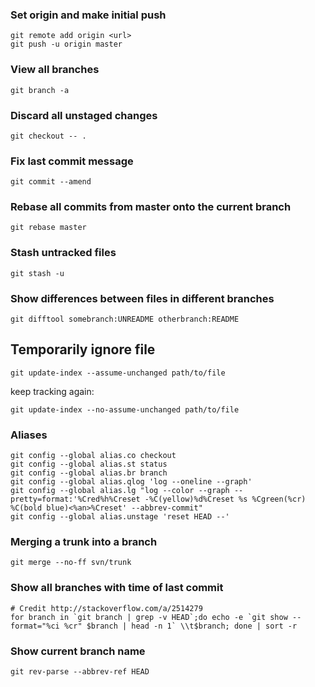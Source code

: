 ### Set origin and make initial push ###
    git remote add origin <url>
    git push -u origin master

### View all branches ###
    git branch -a

### Discard all unstaged changes ###
    git checkout -- .

### Fix last commit message ###
    git commit --amend

### Rebase all commits from master onto the current branch ###
    git rebase master

### Stash untracked files ###
    git stash -u

### Show differences between files in different branches ###
    git difftool somebranch:UNREADME otherbranch:README

## Temporarily ignore file ##
    git update-index --assume-unchanged path/to/file

keep tracking again:

    git update-index --no-assume-unchanged path/to/file

### Aliases ###
    git config --global alias.co checkout
    git config --global alias.st status
    git config --global alias.br branch
    git config --global alias.qlog 'log --oneline --graph'
    git config --global alias.lg "log --color --graph --pretty=format:'%Cred%h%Creset -%C(yellow)%d%Creset %s %Cgreen(%cr) %C(bold blue)<%an>%Creset' --abbrev-commit"
    git config --global alias.unstage 'reset HEAD --'

### Merging a trunk into a branch ###
    git merge --no-ff svn/trunk

### Show all branches with time of last commit ###
    # Credit http://stackoverflow.com/a/2514279
    for branch in `git branch | grep -v HEAD`;do echo -e `git show --format="%ci %cr" $branch | head -n 1` \\t$branch; done | sort -r

### Show current branch name ##

    git rev-parse --abbrev-ref HEAD

